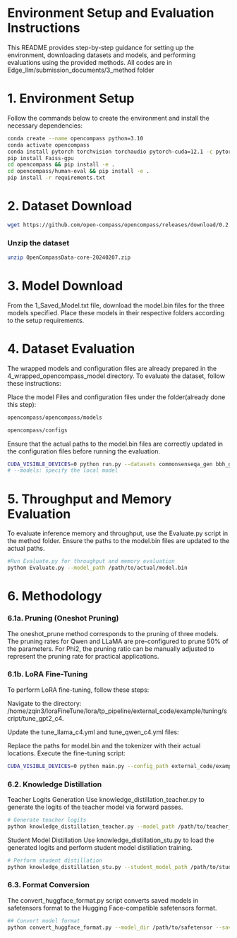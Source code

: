 # Environment Setup and Evaluation Instructions

This README provides step-by-step guidance for setting up the environment, downloading datasets and models, and performing evaluations using the provided methods. All codes are in Edge_llm/submission_documents/3_method folder

# 1. Environment Setup

Follow the commands below to create the environment and install the necessary dependencies:


```bash
conda create --name opencompass python=3.10 
conda activate opencompass
conda install pytorch torchvision torchaudio pytorch-cuda=12.1 -c pytorch -c nvidia
pip install Faiss-gpu
cd opencompass && pip install -e .
cd opencompass/human-eval && pip install -e .
pip install -r requirements.txt
```

# 2. Dataset Download

```bash
wget https://github.com/open-compass/opencompass/releases/download/0.2.2.rc1/OpenCompassData-core-20240207.zip
```

### Unzip the dataset
```bash 
unzip OpenCompassData-core-20240207.zip
```

# 3. Model Download
From the 1_Saved_Model.txt file, download the model.bin files for the three models specified. Place these models in their respective folders according to the setup requirements.

# 4. Dataset Evaluation
The wrapped models and configuration files are already prepared in the 4_wrapped_opencompass_model directory. To evaluate the dataset, follow these instructions:

Place the model Files and configuration files under the folder(already done this step):
```bash
opencompass/opencompass/models

opencompass/configs
```
Ensure that the actual paths to the model.bin files are correctly updated in the configuration files before running the evaluation.
```bash
CUDA_VISIBLE_DEVICES=0 python run.py --datasets commonsenseqa_gen bbh_gen gsm8k_gen humaneval_gen FewCLUE_chid_gen truthfulqa_gen --hf-num-gpus 1 --hf-type base --models custom_model_config --debug --model-kwargs device_map='auto' trust_remote_code=True
# --models: specify the local model
```

# 5. Throughput and Memory Evaluation
To evaluate inference memory and throughput, use the Evaluate.py script in the method folder. Ensure the paths to the model.bin files are updated to the actual paths.

```bash
#Run Evaluate.py for throughput and memory evaluation
python Evaluate.py --model_path /path/to/actual/model.bin
```

# 6. Methodology
### 6.1a. Pruning (Oneshot Pruning)
The oneshot_prune method corresponds to the pruning of three models. The pruning rates for Qwen and LLaMA are pre-configured to prune 50% of the parameters. For Phi2, the pruning ratio can be manually adjusted to represent the pruning rate for practical applications.

### 6.1b. LoRA Fine-Tuning
To perform LoRA fine-tuning, follow these steps:

Navigate to the directory:
/home/zqin3/loraFineTune/lora/tp_pipeline/external_code/example/tuning/script/tune_gpt2_c4.

Update the tune_llama_c4.yml and tune_qwen_c4.yml files:

Replace the paths for model.bin and the tokenizer with their actual locations.
Execute the fine-tuning script:

```bash
CUDA_VISIBLE_DEVICES=0 python main.py --config_path external_code/example/tuning/script/
```

### 6.2. Knowledge Distillation
Teacher Logits Generation
Use knowledge_distillation_teacher.py to generate the logits of the teacher model via forward passes.

```bash
# Generate teacher logits
python knowledge_distillation_teacher.py --model_path /path/to/teacher_model --output_dir /path/to/output/logits
```

Student Model Distillation
Use knowledge_distillation_stu.py to load the generated logits and perform student model distillation training.

```bash
# Perform student distillation
python knowledge_distillation_stu.py --student_model_path /path/to/student_model --teacher_logits_dir /path/to/logits --output_dir /path/to/output/student_model
```

### 6.3. Format Conversion
The convert_huggface_format.py script converts saved models in safetensors format to the Hugging Face-compatible safetensors format.

```bash
## Convert model format
python convert_huggface_format.py --model_dir /path/to/safetensor --save_dir /path/to/hugging
